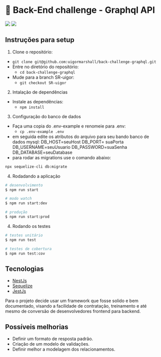 # 👾 Back-End challenge - Graphql API
<a href="https://codeclimate.com/github/uigormarshall/back-challenge-graphql/maintainability"><img src="https://api.codeclimate.com/v1/badges/a1a4ebac5cb05a45735b/maintainability" /></a>
<a href="https://codeclimate.com/github/uigormarshall/back-challenge-graphql/test_coverage"><img src="https://api.codeclimate.com/v1/badges/a1a4ebac5cb05a45735b/test_coverage" /></a>

## Instruções para setup
1. Clone o repositório:
  * `git clone git@github.com:uigormarshall/back-challenge-graphql.git`
  * Entre no diretório do repositório:
    * `cd back-challenge-graphql`
  * Mude para a branch SR-uigor:
    * `git checkout SR-uigor`

2. Intalação de dependências
  * Instale as dependências:
    * `npm install`

3. Configuração do banco de dados
  * Faça uma copia do .env-example e renomeie para .env:
    * `cp .env-example .env`
  * em seguida edite os atributos do arquivo para seu bando banco de dados mysql:
    DB_HOST=seuHost
    DB_PORT= suaPorta
    DB_USERNAME=seuUsuario
    DB_PASSWORD=suaSenha
    DB_DATABASE=seuDatabase
  * para rodar as migrations use o comando abaixo:
  ```bash
  npx sequelize-cli db:migrate
  ```
    
4. Rodadando a aplicação
```bash
# desenvolvimento
$ npm run start

# modo watch
$ npm run start:dev

# produção
$ npm run start:prod
```

4. Rodando os testes

```bash
# testes unitário
$ npm run test

# testes de cobertura
$ npm run test:cov
```
## Tecnologias
-  [NestJs](https://nestjs.com/)
-  [Sequelize](https://nestjs.com/)
-  [JestJs](https://jestjs.io/pt-BR/)

Para o projeto decide usar um framework que fosse solido e bem documentado, visando a facilidade de contratação, treinamento e até mesmo de conversão de desenvolvedores frontend para backend. 

## Possíveis melhorias
- Definir um formato de resposta padrão.
- Criação de um modelo de validações.
- Definir melhor a modelagem dos relacionamentos.
